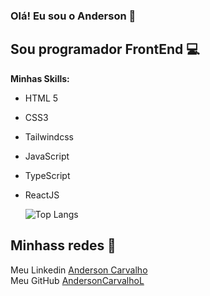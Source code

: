 ### Olá! Eu sou o Anderson 👋

## Sou programador FrontEnd 💻
**Minhas Skills:**
- HTML 5
- CSS3
- Tailwindcss
- JavaScript
- TypeScript
- ReactJS

  ![Top Langs](https://github-readme-stats.vercel.app/api/top-langs/?username=AndersonCarvalhoL&theme=tokyonight)

## Minhass redes 💼

Meu Linkedin [Anderson Carvalho](https://www.linkedin.com/in/AndersonCarvalhoL) <br>
Meu GitHub [AndersonCarvalhoL](https://github.com/AndersonCarvalhoL)
